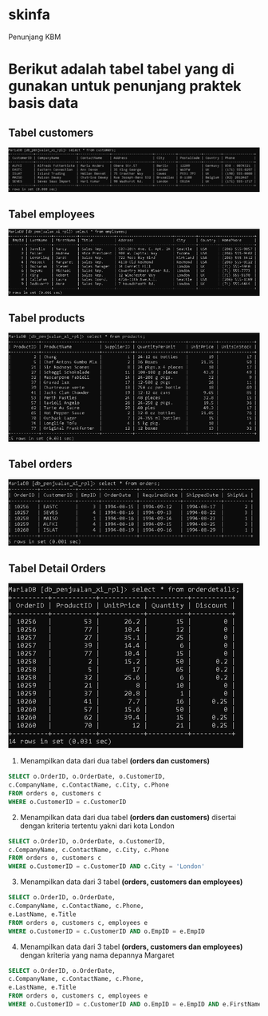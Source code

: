 # skinfa

Penunjang KBM

# Berikut adalah tabel tabel yang di gunakan untuk penunjang praktek basis data

## Tabel customers

![Tabel Customer](https://github.com/kangyahya/skinfa/blob/master/assets/customers.PNG "SELECT * FROM customers")

## Tabel employees

![Tabel Employees](https://github.com/kangyahya/skinfa/blob/master/assets/employees.PNG "SELECT * FROM employees")

## Tabel products

![Tabel Products](https://github.com/kangyahya/skinfa/blob/master/assets/products.PNG "SELECT * FROM products")

## Tabel orders

![Tabel Orders](https://github.com/kangyahya/skinfa/blob/master/assets/orders.PNG "SELECT * FROM orders")

## Tabel Detail Orders

![Tabel Order Detail](https://github.com/kangyahya/skinfa/blob/master/assets/orderdetails.PNG "SELECT * FROM orderdetails")

1. Menampilkan data dari dua tabel **(orders dan customers)**

```sql
SELECT o.OrderID, o.OrderDate, o.CustomerID,
c.CompanyName, c.ContactName, c.City, c.Phone
FROM orders o, customers c
WHERE o.CustomerID = c.CustomerID
```

2. Menampilkan data dari dua tabel **(orders dan customers)** disertai dengan kriteria tertentu yakni dari kota London

```sql
SELECT o.OrderID, o.OrderDate, o.CustomerID,
c.CompanyName, c.ContactName, c.City, c.Phone
FROM orders o, customers c
WHERE o.CustomerID = c.CustomerID AND c.City = 'London'
```

3. Menampilkan data dari 3 tabel **(orders, customers dan employees)**

```sql
SELECT o.OrderID, o.OrderDate,
c.CompanyName, c.ContactName, c.Phone,
e.LastName, e.Title
FROM orders o, customers c, employees e
WHERE o.CustomerID = c.CustomerID AND o.EmpID = e.EmpID
```

4. Menampilkan data dari 3 tabel **(orders, customers dan employees)** dengan kriteria yang nama depannya Margaret

```sql
SELECT o.OrderID, o.OrderDate,
c.CompanyName, c.ContactName, c.Phone,
e.LastName, e.Title
FROM orders o, customers c, employees e
WHERE o.CustomerID = c.CustomerID AND o.EmpID = e.EmpID AND e.FirstName='Margaret'
```
